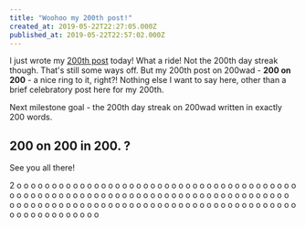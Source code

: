 ```yaml
---
title: "Woohoo my 200th post!"
created_at: 2019-05-22T22:27:05.000Z
published_at: 2019-05-22T22:57:02.000Z
---
```

I just wrote my [200th post](https://200wordsaday.com/words/what-will-you-be-at-age-30-40-50-181395ce53f9218ea4) today! What a ride! Not the 200th day streak though. That's still some ways off. But my 200th post on 200wad - **200 on 200** - a nice ring to it, right?! Nothing else I want to say here, other than a brief celebratory post here for my 200th.

  

Next milestone goal - the 200th day streak on 200wad written in exactly 200 words. 

  

200 on 200 in 200. ?
--------------------

  

See you all there!

  

2 o o o o o o o o o o o o o o o o o o o o o o o o o o o o o o o o o o o o o o o o o o o o o o o o o o o o o o o o o o o o o o o o o o o o o o o o o o o o o o o o o o o o o o o o o o o o o o o o o o o o o o o o o o o o o o o o o o o o o o o o o o o o o o o o o o o o o o
